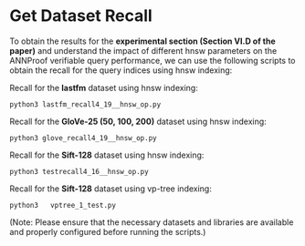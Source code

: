 # Get Dataset Recall

To obtain the results for the **experimental section (Section VI.D of the paper)** and understand the impact of different hnsw parameters on the ANNProof verifiable query performance, we can use the following scripts to obtain the recall for the query indices using hnsw indexing: 

Recall for the **lastfm** dataset using hnsw indexing:

```
python3 lastfm_recall4_19__hnsw_op.py
```

Recall for the **GloVe-25 (50, 100, 200)** dataset using hnsw indexing:

```
python3 glove_recall4_19__hnsw_op.py
```

Recall for the **Sift-128** dataset using hnsw indexing:

```
python3 testrecall4_16__hnsw_op.py
```

Recall for the **Sift-128** dataset using vp-tree indexing:

```
python3   vptree_1_test.py
```

(Note: Please ensure that the necessary datasets and libraries are available and properly configured before running the scripts.) 
